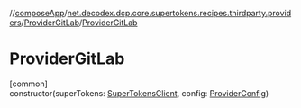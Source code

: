 //[composeApp](../../../index.md)/[net.decodex.dcp.core.supertokens.recipes.thirdparty.providers](../index.md)/[ProviderGitLab](index.md)/[ProviderGitLab](-provider-git-lab.md)

# ProviderGitLab

[common]\
constructor(superTokens: [SuperTokensClient](../../net.decodex.dcp.core.supertokens/-super-tokens-client/index.md), config: [ProviderConfig](../../net.decodex.dcp.core.supertokens.recipes.thirdparty/-provider-config/index.md))
